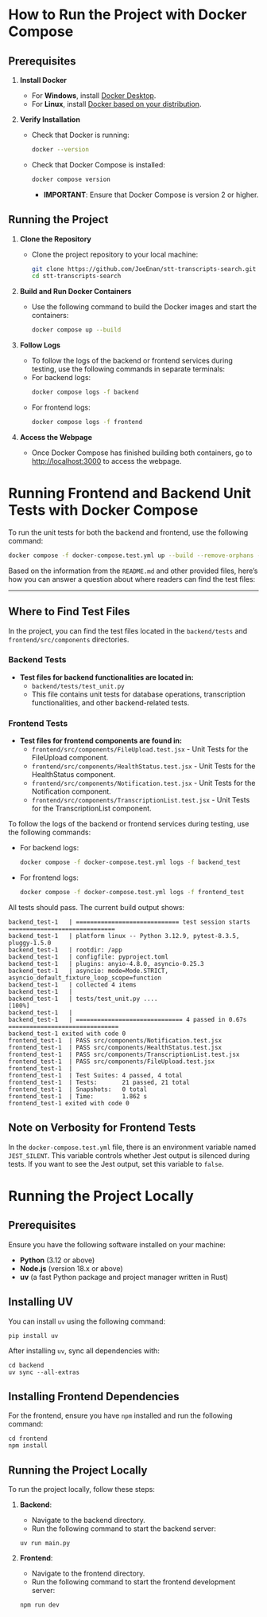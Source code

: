 # How to Run the Project with Docker Compose

## Prerequisites

1. **Install Docker**
   - For **Windows**, install [Docker Desktop](https://www.docker.com/products/docker-desktop).
   - For **Linux**, install [Docker based on your distribution](https://docs.docker.com/engine/install/).

2. **Verify Installation**
   - Check that Docker is running:
     ```bash
     docker --version
     ```
   - Check that Docker Compose is installed:
     ```bash
     docker compose version
     ```
     - **IMPORTANT**: Ensure that Docker Compose is version 2 or higher.

## Running the Project

1. **Clone the Repository**
   - Clone the project repository to your local machine:
     ```bash
     git clone https://github.com/JoeEnan/stt-transcripts-search.git
     cd stt-transcripts-search
     ```

2. **Build and Run Docker Containers**
   - Use the following command to build the Docker images and start the containers:
     ```bash
     docker compose up --build
     ```

3. **Follow Logs**
   - To follow the logs of the backend or frontend services during testing, use the following commands in separate terminals:
   - For backend logs:
     ```bash
     docker compose logs -f backend
     ```
   - For frontend logs:
     ```bash
     docker compose logs -f frontend
     ```

4. **Access the Webpage**
   - Once Docker Compose has finished building both containers, go to [http://localhost:3000](http://localhost:3000) to access the webpage.

# Running Frontend and Backend Unit Tests with Docker Compose

To run the unit tests for both the backend and frontend, use the following command:
```bash
docker compose -f docker-compose.test.yml up --build --remove-orphans --force-recreate
```

Based on the information from the `README.md` and other provided files, here’s how you can answer a question about where readers can find the test files:

---

## Where to Find Test Files

In the project, you can find the test files located in the `backend/tests` and `frontend/src/components` directories. 

### Backend Tests
- **Test files for backend functionalities are located in:**
  - `backend/tests/test_unit.py`
  - This file contains unit tests for database operations, transcription functionalities, and other backend-related tests.

### Frontend Tests
- **Test files for frontend components are found in:**
  - `frontend/src/components/FileUpload.test.jsx` - Unit Tests for the FileUpload component.
  - `frontend/src/components/HealthStatus.test.jsx` - Unit Tests for the HealthStatus component.
  - `frontend/src/components/Notification.test.jsx` - Unit Tests for the Notification component.
  - `frontend/src/components/TranscriptionList.test.jsx` - Unit Tests for the TranscriptionList component.

To follow the logs of the backend or frontend services during testing, use the following commands:
- For backend logs:
  ```bash
  docker compose -f docker-compose.test.yml logs -f backend_test
  ```
- For frontend logs:
  ```bash
  docker compose -f docker-compose.test.yml logs -f frontend_test
  ```

All tests should pass. The current build output shows:
```shell
backend_test-1   | ============================= test session starts ==============================
backend_test-1   | platform linux -- Python 3.12.9, pytest-8.3.5, pluggy-1.5.0
backend_test-1   | rootdir: /app
backend_test-1   | configfile: pyproject.toml
backend_test-1   | plugins: anyio-4.8.0, asyncio-0.25.3
backend_test-1   | asyncio: mode=Mode.STRICT, asyncio_default_fixture_loop_scope=function
backend_test-1   | collected 4 items
backend_test-1   | 
backend_test-1   | tests/test_unit.py ....                                                  [100%]
backend_test-1   | 
backend_test-1   | ============================== 4 passed in 0.67s ===============================
backend_test-1 exited with code 0
frontend_test-1  | PASS src/components/Notification.test.jsx
frontend_test-1  | PASS src/components/HealthStatus.test.jsx
frontend_test-1  | PASS src/components/TranscriptionList.test.jsx
frontend_test-1  | PASS src/components/FileUpload.test.jsx
frontend_test-1  | 
frontend_test-1  | Test Suites: 4 passed, 4 total
frontend_test-1  | Tests:       21 passed, 21 total
frontend_test-1  | Snapshots:   0 total
frontend_test-1  | Time:        1.862 s
frontend_test-1 exited with code 0
```

## Note on Verbosity for Frontend Tests
In the `docker-compose.test.yml` file, there is an environment variable named `JEST_SILENT`. This variable controls whether Jest output is silenced during tests. If you want to see the Jest output, set this variable to `false`.

# Running the Project Locally

## Prerequisites
Ensure you have the following software installed on your machine:

- **Python** (3.12 or above)
- **Node.js** (version 18.x or above)
- **uv** (a fast Python package and project manager written in Rust)

## Installing UV
You can install `uv` using the following command:

```shell
pip install uv
```

After installing `uv`, sync all dependencies with:

```shell
cd backend
uv sync --all-extras
```

## Installing Frontend Dependencies
For the frontend, ensure you have `npm` installed and run the following command:

```shell
cd frontend
npm install
```

## Running the Project Locally
To run the project locally, follow these steps:

1. **Backend**:
   - Navigate to the backend directory.
   - Run the following command to start the backend server:

   ```shell
   uv run main.py
   ```

2. **Frontend**:
   - Navigate to the frontend directory.
   - Run the following command to start the frontend development server:

   ```shell
   npm run dev
   ```